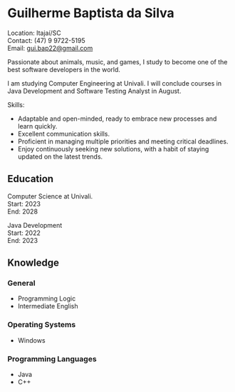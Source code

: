 # Guilherme Baptista da Silva

Location: Itajaí/SC <br>
Contact: (47) 9 9722-5195 <br>
Email: gui.bap22@gmail.com


Passionate about animals, music, and games, I study to become one of the best software developers in the world.

I am studying Computer Engineering at Univali.
I will conclude courses in Java Development and Software Testing Analyst in August.

Skills:
- Adaptable and open-minded, ready to embrace new processes and learn quickly.
- Excellent communication skills.
- Proficient in managing multiple priorities and meeting critical deadlines.
- Enjoy continuously seeking new solutions, with a habit of staying updated on the latest trends.

## Education

Computer Science at Univali.
<br>Start: 2023
<br>End: 2028

Java Development
<br>Start: 2022
<br>End: 2023

## Knowledge

### General
* Programming Logic <br>
* Intermediate English

### Operating Systems
* Windows

### Programming Languages
* Java <br>
* C++ <br>
